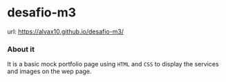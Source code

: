 # desafio-m3
url: https://alvax10.github.io/desafio-m3/

### About it
It is a basic mock portfolio page using `HTML` and `CSS` to display the services and images on the wep page.
